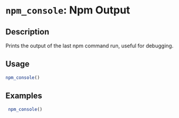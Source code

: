 # `npm_console`: Npm Output

## Description


 Prints the output of the last npm command run, useful for debugging.


## Usage

```r
npm_console()
```


## Examples

```r 
 npm_console()
 
 ``` 

